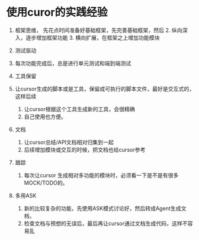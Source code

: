 # 使用curor的实践经验
1. 框架思维， 先花点时间准备好基础框架，先完善基础框架，然后
     2. 纵向深入，逐步增加框架功能
     3. 横向扩展，在框架之上增加功能模块
  
2. 测试驱动
  3. 每次功能完成后，总是进行单元测试和端到端测试
4. 工具保留
  5. 让cursor生成的脚本或是工具，保留成可执行的脚本文件，最好是交互式的，这样后续
     1. 让cursor根据这个工具生成新的工具，会很精确
     2. 自己使用也方便。
    
5. 文档
     1. 让cursor总结/API文档相对归集到一起
     2. 后续增加模块或交互的时候，把文档也给cursor参考

6. 跟踪
   1. 每次让cursor 生成相对多功能的模块时，必须看一下是不是有很多MOCK/TODO的。 

7. 多用ASK
   1. 新的比较复杂的功能，先使用ASK模式讨论好，然后转成Agent生成文档，
   2. 检查文档与预想的无误后，最后再让cursor通过文档生成代码，这样不容易乱
